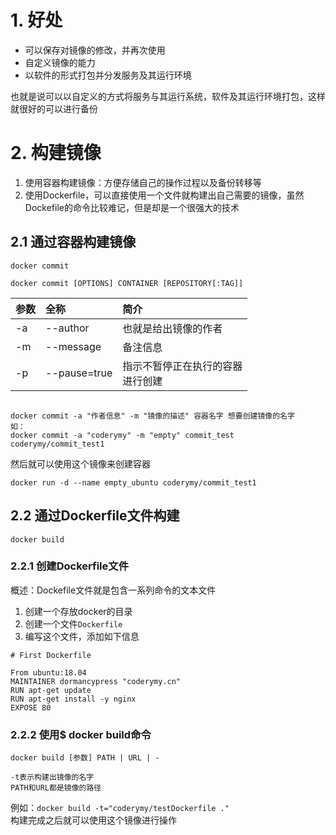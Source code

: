 # 1. 好处

+ 可以保存对镜像的修改，并再次使用
+ 自定义镜像的能力
+ 以软件的形式打包并分发服务及其运行环境

也就是说可以以自定义的方式将服务与其运行系统，软件及其运行环境打包，这样就很好的可以进行备份

# 2. 构建镜像
1. 使用容器构建镜像：方便存储自己的操作过程以及备份转移等
2. 使用Dockerfile，可以直接使用一个文件就构建出自己需要的镜像，虽然Dockefile的命令比较难记，但是却是一个很强大的技术

## 2.1 通过容器构建镜像
`docker commit`
```
docker commit [OPTIONS] CONTAINER [REPOSITORY[:TAG]]

```

|参数|全称|简介|
|:--|:--|:--|
|-a|--author|也就是给出镜像的作者|
|-m|--message|备注信息|
|-p|--pause=true|指示不暂停正在执行的容器<br/>进行创建|

```

docker commit -a "作者信息" -m "镜像的描述" 容器名字 想要创建镜像的名字
如：
docker commit -a "coderymy" -m "empty" commit_test coderymy/commit_test1
```

然后就可以使用这个镜像来创建容器

```
docker run -d --name empty_ubuntu coderymy/commit_test1 
```
## 2.2 **通过Dockerfile文件构建**
`docker build`

### 2.2.1 创建Dockerfile文件
概述：Dockefile文件就是包含一系列命令的文本文件<br/>
1. 创建一个存放docker的目录
2. 创建一个文件`Dockerfile`
3. 编写这个文件，添加如下信息
```
# First Dockerfile

From ubuntu:18.04
MAINTAINER dormancypress "coderymy.cn"
RUN apt-get update
RUN apt-get install -y nginx
EXPOSE 80
```
### 2.2.2 使用$ docker build命令

```
docker build [参数] PATH | URL | - 

-t表示构建出镜像的名字
PATH和URL都是镜像的路径
```

例如：`docker build -t="coderymy/testDockerfile ."`<br/>
构建完成之后就可以使用这个镜像进行操作







